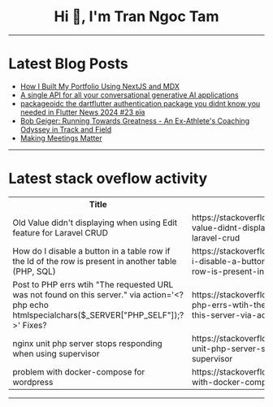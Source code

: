 <h1 align="center">Hi 👋, I'm Tran Ngoc Tam</h1>

---

# Latest Blog Posts 
<!-- BLOG-POST-LIST:START -->
- [How I Built My Portfolio Using NextJS and MDX](https://dev.to/beginarjun/how-i-built-my-portfolio-using-nextjs-and-mdx-168a)
- [A single API for all your conversational generative AI applications](https://dev.to/aws/a-single-api-for-all-your-conversational-generative-ai-applications-1hb7)
- [packageoidc the dartflutter authentication package you didnt know you needed in Flutter News 2024 #23 ʚїɞ](https://dev.to/lucianojung/packageoidc-the-dartflutter-authentication-package-you-didnt-know-you-needed-in-flutter-news-2024-23-eyie-54k)
- [Bob Geiger: Running Towards Greatness - An Ex-Athlete&#39;s Coaching Odyssey in Track and Field](https://dev.to/robertgeiger/bob-geiger-running-towards-greatness-an-ex-athletes-coaching-odyssey-in-track-and-field-1ac0)
- [Making Meetings Matter](https://dev.to/apetryla/making-meetings-matter-2ook)
<!-- BLOG-POST-LIST:END -->

---

# Latest stack oveflow activity
<table>
  <tr><th>Title</th><th>Link</th></tr>
  <!-- STACKOVERFLOW:START --><tr><td>Old Value didn&#39;t displaying when using Edit feature for Laravel CRUD</td><td>https://stackoverflow.com/questions/78600402/old-value-didnt-displaying-when-using-edit-feature-for-laravel-crud</td></tr><tr><td>How do I disable a button in a table row if the Id of the row is present in another table &lpar;PHP, SQL&rpar;</td><td>https://stackoverflow.com/questions/78600345/how-do-i-disable-a-button-in-a-table-row-if-the-id-of-the-row-is-present-in-anot</td></tr><tr><td>Post to PHP errs wtih &quot;The requested URL was not found on this server.&quot; via action=&#39;&lt;?php echo htmlspecialchars&lpar;$_SERVER[&quot;PHP_SELF&quot;]&rpar;;?&gt;&#39; Fixes?</td><td>https://stackoverflow.com/questions/78600329/post-to-php-errs-wtih-the-requested-url-was-not-found-on-this-server-via-acti</td></tr><tr><td>nginx unit php server stops responding when using supervisor</td><td>https://stackoverflow.com/questions/78600050/nginx-unit-php-server-stops-responding-when-using-supervisor</td></tr><tr><td>problem with docker-compose for wordpress</td><td>https://stackoverflow.com/questions/78599981/problem-with-docker-compose-for-wordpress</td></tr><!-- STACKOVERFLOW:END -->
</table>

---


